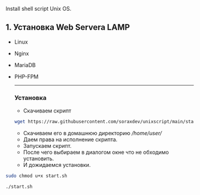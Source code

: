 Install shell script Unix OS.

 ## 1.  Установка Web Servera LAMP

* Linux

* Nginx

* MariaDB

* PHP-FPM

  ***

  ### Установка 

  * Cкачиваем скрипт 

  ```bash
  wget https://raw.githubusercontent.com/soraxdev/unixscript/main/start.sh	
  ```

  * Cкачиваем его в домашнюю директорию  */home/user/* 
  * Даем права на исполнение скрипта. 
  * Запускаем скрипт. 
  * После чего выбираем в диалогом окне что не обходимо установить.
  * И дожидаемся установки.

```bash
sudo chmod u+x start.sh
```

```bash
./start.sh
```

